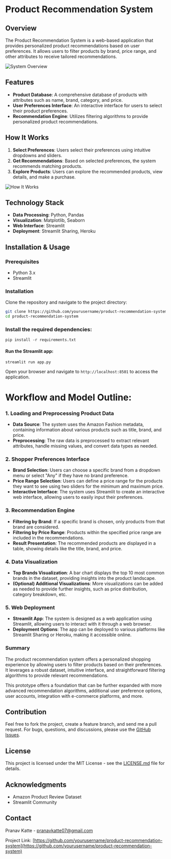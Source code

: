 # Product Recommendation System

## Overview

The Product Recommendation System is a web-based application that provides personalized product recommendations based on user preferences. It allows users to filter products by brand, price range, and other attributes to receive tailored recommendations.

![System Overview](images/overview.png) <!-- Add an image illustrating the overview of the system -->

## Features

- **Product Database**: A comprehensive database of products with attributes such as name, brand, category, and price.
- **User Preferences Interface**: An interactive interface for users to select their product preferences.
- **Recommendation Engine**: Utilizes filtering algorithms to provide personalized product recommendations.

## How It Works

1. **Select Preferences**: Users select their preferences using intuitive dropdowns and sliders.
2. **Get Recommendations**: Based on selected preferences, the system recommends matching products.
3. **Explore Products**: Users can explore the recommended products, view details, and make a purchase.

![How It Works](images/how_it_works.png) <!-- Add an image illustrating how the system works -->

## Technology Stack

- **Data Processing**: Python, Pandas
- **Visualization**: Matplotlib, Seaborn
- **Web Interface**: Streamlit
- **Deployment**: Streamlit Sharing, Heroku

## Installation & Usage

### Prerequisites

- Python 3.x
- Streamlit

### Installation

Clone the repository and navigate to the project directory:

```bash
git clone https://github.com/yourusername/product-recommendation-system.git
cd product-recommendation-system
```
### Install the required dependencies:

`pip install -r requirements.txt`

#### Run the Streamlit app:

`streamlit run app.py`

Open your browser and navigate to `http://localhost:8501` to access the application.

# Workflow and Model Outline:
### 1. **Loading and Preprocessing Product Data**
   - **Data Source**: The system uses the Amazon Fashion metadata, containing information about various products such as title, brand, and price.
   - **Preprocessing**: The raw data is preprocessed to extract relevant attributes, handle missing values, and convert data types as needed.

### 2. **Shopper Preferences Interface**
   - **Brand Selection**: Users can choose a specific brand from a dropdown menu or select "Any" if they have no brand preference.
   - **Price Range Selection**: Users can define a price range for the products they want to see using two sliders for the minimum and maximum price.
   - **Interactive Interface**: The system uses Streamlit to create an interactive web interface, allowing users to easily input their preferences.

### 3. **Recommendation Engine**
   - **Filtering by Brand**: If a specific brand is chosen, only products from that brand are considered.
   - **Filtering by Price Range**: Products within the specified price range are included in the recommendations.
   - **Result Presentation**: The recommended products are displayed in a table, showing details like the title, brand, and price.

### 4. **Data Visualization**
   - **Top Brands Visualization**: A bar chart displays the top 10 most common brands in the dataset, providing insights into the product landscape.
   - **(Optional) Additional Visualizations**: More visualizations can be added as needed to provide further insights, such as price distribution, category breakdown, etc.

### 5. **Web Deployment**
   - **Streamlit App**: The system is designed as a web application using Streamlit, allowing users to interact with it through a web browser.
   - **Deployment Options**: The app can be deployed to various platforms like Streamlit Sharing or Heroku, making it accessible online.

### Summary

The product recommendation system offers a personalized shopping experience by allowing users to filter products based on their preferences. It leverages a robust dataset, intuitive interface, and straightforward filtering algorithms to provide relevant recommendations.

This prototype offers a foundation that can be further expanded with more advanced recommendation algorithms, additional user preference options, user accounts, integration with e-commerce platforms, and more.
## Contribution

Feel free to fork the project, create a feature branch, and send me a pull request. For bugs, questions, and discussions, please use the [GitHub Issues](https://github.com/yourusername/product-recommendation-system/issues).

## License

This project is licensed under the MIT License - see the [LICENSE.md](https://chat.openai.com/LICENSE.md) file for details.

## Acknowledgments

- Amazon Product Review Dataset
- Streamlit Community

## Contact

Pranav Katte - [pranavkatte07@gmail.com](mailto:pranavkatte07@gmail.com)

Project Link: [https://github.com/yourusername/product-recommendation-system](https://github.com/yourusername/product-recommendation-system)
